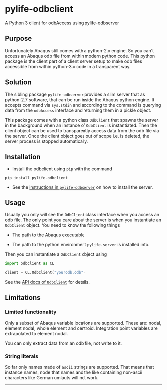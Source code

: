 # pylife-odbclient

A Python 3 client for odbAccess using pylife-odbserver


## Purpose

Unfortunately Abaqus still comes with a python-2.x engine. So you can't access
an Abaqus odb file from within modern python code. This python package is the
client part of a client server setup to make odb files accessible from within
python-3.x code in a transparent way.


## Solution

The sibling package `pylife-odbserver` provides a slim server that as
python-2.7 software, that can be run inside the Abaqus python engine. It
accepts command via `sys.stdin` and according to the command is querying data
from the `odbAccess` interface and returning them in a pickle object.

This package comes with a python class `OdbClient` that spawns the server in
the background when an instance of `OdbClient` is instantiated. Then the client
object can be used to transparently access data from the odb file via the
server. Once the client object goes out of scope i.e. is deleted, the server
process is stopped automatically.


## Installation

* Install the odbclient using `pip` with the command
```
pip install pylife-odbclient
```

* See the <a href="../odbserver/">instructions in `pylife-odbserver`</a> on how
  to install the server.


## Usage

Usually you only will see the `OdbClient` class interface when you access an
odb file. The only point you care about the server is when you instantiate an
`OdbClient` object. You need to know the following things

* The path to the Abaqus executable

* The path to the python environment `pylife-server` is installed into.

Then you can instantiate a `OdbClient` object using

```python
import odbclient as CL

client = CL.OdbClient("yourodb.odb")
```

See the [API docs of `OdbClient`][1]
for details.


## Limitations

### Limited functionality

Only a subset of Abaqus variable locations are supported. These are: nodal,
element nodal, whole element and centroid. Integration point variables are
extrapolated to element nodal.

You can only extract data from an odb file, not write to it.

### String literals

So far only names made of `ascii` strings are supported.  That means that
instance names, node that names and the like containing non-ascii characters
like German umlauts will not work.

___
[1]: https://pylife.readthedocs.io/en/latest/tools/odbclient/odbclient.html
